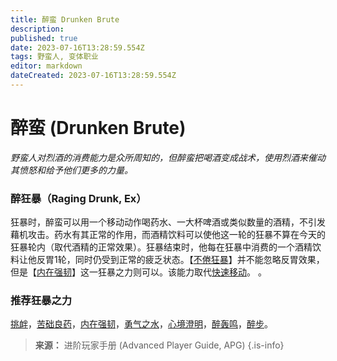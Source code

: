 ```yaml
---
title: 醉蛮 Drunken Brute
description: 
published: true
date: 2023-07-16T13:28:59.554Z
tags: 野蛮人, 变体职业
editor: markdown
dateCreated: 2023-07-16T13:28:59.554Z
---
```


# 醉蛮 (Drunken Brute)
*野蛮人对烈酒的消费能力是众所周知的，但醉蛮把喝酒变成战术，使用烈酒来催动其愤怒和给予他们更多的力量。*
 
### 醉狂暴（Raging Drunk, Ex）
狂暴时，醉蛮可以用一个移动动作喝药水、一大杯啤酒或类似数量的酒精，不引发藉机攻击。药水有其正常的作用，而酒精饮料可以使他这一轮的狂暴不算在今天的狂暴轮内（取代酒精的正常效果）。狂暴结束时，他每在狂暴中消费的一个酒精饮料让他反胃1轮，同时仍受到正常的疲乏状态。【[不倦狂暴](/野蛮人#不倦狂暴-tireless-rage-ex)】并不能忽略反胃效果，但是【[内在强韧](/狂暴之力/内在强韧)】这一狂暴之力则可以。该能力取代[快速移动](/野蛮人#快速移动-fast-movement-ex)。
。

### 推荐狂暴之力
[挑衅](/狂暴之力/挑衅)，[苦础良药](/狂暴之力/苦础良药)，[内在强韧](/狂暴之力/内在强韧)，[勇气之水](/狂暴之力/勇气之水)，[心境澄明](/狂暴之力/心境澄明)，[醉轰鸣](/狂暴之力/醉轰鸣)，[醉步](/狂暴之力/醉步)。

> **来源：** 进阶玩家手册 (Advanced Player Guide, APG)
{.is-info}
